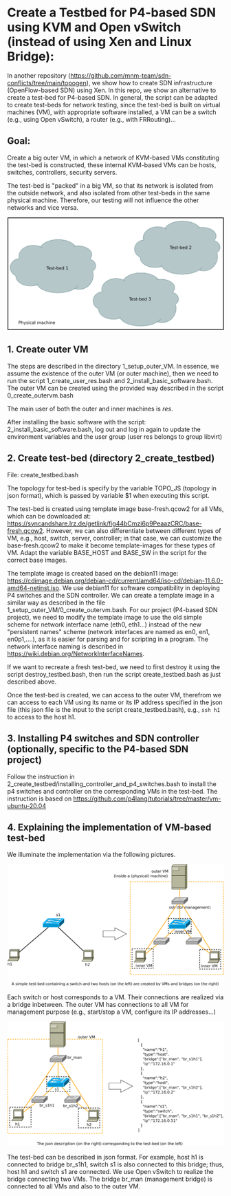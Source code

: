# Create a Testbed for P4-based SDN using KVM and Open vSwitch (instead of using Xen and Linux Bridge):

In another repository (https://github.com/mnm-team/sdn-conflicts/tree/main/topogen), we show how to create SDN infrastructure (OpenFlow-based SDN) using Xen. In this repo, we show an alternative to create a test-bed for P4-based SDN. In general, the script can be adapted to create test-beds for network testing, since the test-bed is built on virtual machines (VM), with appropriate software installed, a VM can be a switch (e.g., using Open vSwitch), a router (e.g., with FRRouting)...

## Goal:

Create a big outer VM, in which a network of KVM-based VMs constituting the test-bed is constructed, these internal KVM-based VMs can be hosts, switches, controllers, security servers.

The test-bed is "packed" in a big VM, so that its network is isolated from the outside network, and also isolated from other test-beds in the same physical machine. Therefore, our testing will not influence the other networks and vice versa.

![Isolated test-bed](isolated-testbed.svg)

## 1. Create outer VM 

The steps are described in the directory 1\_setup\_outer\_VM.
In essence, we assume the existence of the outer VM (or outer machine), then we need to run the script 1\_create\_user\_res.bash and 2\_install\_basic\_software.bash. The outer VM can be created using the provided way described in the script 0\_create\_outervm.bash

The main user of both the outer and inner machines is *res*.

After installing the basic software with the script: 2\_install\_basic\_software.bash, log out and log in again to update the environment variables and the user group (user res belongs to group libvirt)

## 2. Create test-bed (directory 2\_create\_testbed)

File: create\_testbed.bash

The topology for test-bed is specify by the variable TOPO\_JS (topology in json format), which is passed by variable $1 when executing this script.

The test-bed is created using template image base-fresh.qcow2 for all VMs, which can be downloaded at: https://syncandshare.lrz.de/getlink/fig44bCmzi6p9PeaazCRC/base-fresh.qcow2.
However, we can also differentiate between different types of VM, e.g., host, switch, server, controller; in that case, we can customize the base-fresh.qcow2 to make it become template-images for these types of VM. Adapt the variable BASE\_HOST and BASE\_SW in the script for the correct base images.

The template image is created based on the debian11 image: https://cdimage.debian.org/debian-cd/current/amd64/iso-cd/debian-11.6.0-amd64-netinst.iso. We use debian11 for software compatibility in deploying P4 switches and the SDN controller. We can create a template image in a similar way as described in the file 1\_setup\_outer\_VM/0\_create\_outervm.bash. For our project (P4-based SDN project), we need to modify the template image to use the old simple scheme for network interface name (eth0, eth1...) instead of the new "persistent names" scheme (network interfaces are named as en0, en1, en0p1,....), as it is easier for parsing and for scripting in a program. The network interface naming is described in https://wiki.debian.org/NetworkInterfaceNames.

If we want to recreate a fresh test-bed, we need to first destroy it using the script destroy\_testbed.bash, then run the script create\_testbed.bash as just described above.

Once the test-bed is created, we can access to the outer VM, therefrom we can access to each VM using its name or its IP address specified in the json file (this json file is the input to the script create\_testbed.bash), e.g., `ssh h1` to access to the host h1.


## 3. Installing P4 switches and SDN controller (optionally, specific to the P4-based SDN project)

Follow the instruction in 2\_create\_testbed/installing\_controller\_and\_p4\_switches.bash to install the p4 switches and controller on the corresponding VMs in the test-bed. The instruction is based on https://github.com/p4lang/tutorials/tree/master/vm-ubuntu-20.04

## 4. Explaining the implementation of VM-based test-bed

We illuminate the implementation via the following pictures.

![Explaining testbed 1](testbed-explain-1.svg)

Each switch or host corresponds to a VM. Their connections are realized via a bridge inbetween. The outer VM has connections to all VM for management purpose (e.g., start/stop a VM, configure its IP addresses...)

![Explaining testbed 2](testbed-explain-2.svg)

The test-bed can be described in json format. For example, host h1 is connected to bridge br\_s1h1, switch s1 is also connected to this bridge; thus, host h1 and switch s1 are connected. We use Open vSwitch to realize the bridge connecting two VMs. The bridge br\_man (management bridge) is connected to all VMs and also to the outer VM.
